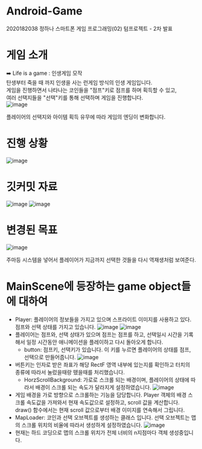 # Android-Game
2020182038 정하나 스마트폰 게임 프로그래밍(02) 텀프로젝트 - 2차 발표

# 게임 소개
➡️ Life is a game : 인생게임 모작  
탄생부터 죽을 때 까지 인생을 사는 런게임 방식의 인생 게임입니다.<br/> 
게임을 진행하면서 나타나는 코인들을 "점프"키로 점프를 하며 획득할 수 있고,<br/>
여러 선택지들을 "선택"키를 통해 선택하며 게임을 진행합니다.<br/>
![image](https://user-images.githubusercontent.com/73771420/229375499-0a246779-467b-4f42-99ba-7219c42a142d.png)<br/> 

플레이어의 선택지와 아이템 획득 유무에 따라 게임의 엔딩이 변화합니다.


# 진행 상황
![image](https://user-images.githubusercontent.com/73771420/236850195-1d8264e2-bd1b-48ee-91a1-3d57cf52e747.png)

# 깃커밋 자료
![image](https://user-images.githubusercontent.com/73771420/236850293-daa8a1c7-ac8c-44de-a6c7-6305937fb670.png)
![image](https://user-images.githubusercontent.com/73771420/236850254-922b273a-2277-4edb-b5b9-c786875dd864.png)

# 변경된 목표
![image](https://user-images.githubusercontent.com/73771420/236851478-de5cf419-7a5a-43b9-8ebb-0f53a3a058d8.png)

주마등 시스템을 넣어서 플레이어가 지금까지 선택한 것들을 다시 역재생처럼 보여준다.

# MainScene에 등장하는 game object들에 대하여
  - Player: 플레이어의 정보들을 가지고 있으며 스프라이트 이미지를 사용하고 있다. 점프와 선택 상태를 가지고 있습니다.
![image](https://user-images.githubusercontent.com/73771420/236852074-0c97fdb2-c720-4b9a-8d41-c543a886075d.png)
![image](https://user-images.githubusercontent.com/73771420/236855526-7bff1494-bf89-42fd-b98d-f3dfea7256e4.png)
- 플레이어는 점프와, 선택 상태가 있으며 점프는 점프를 하고, 선택일시 시간을 기록해서 일정 시간동안 애니메이션을 플레이하고 다시 돌아오게 합니다.
  - button: 점프키, 선택키가 있습니다. 이 키를 누르면 플레이어의 상태를 점프, 선택으로 만들어줍니다.
 ![image](https://user-images.githubusercontent.com/73771420/236855902-e4525cd7-839b-4b29-8cdc-48e04b8142b7.png)
- 버튼키는 인자로 받은 좌표가 해당 RectF 영역 내부에 있는지를 확인하고 터치의 종류에 따라서 눌렀을때랑 뗐을때를 처리했습니다.
  - HorzScrollBackground: 가로로 스크롤 되는 배경이며, 플레이어의 상태에 따라서 배경이 스크롤 되는 속도가 달라지게 설정하였습니다.
![image](https://user-images.githubusercontent.com/73771420/236856771-0ffda481-8a3b-4d5b-93c8-93767b71a190.png)
-  게임 배경을 가로 방향으로 스크롤하는 기능을 담당합니다. Player 객체의 배경 스크롤 속도값을 가져와서 현재 속도값으로 설정하고, scroll 값을 계산합니다. draw() 함수에서는 현재 scroll 값으로부터 배경 이미지를 연속해서 그립니다.
  - MapLoader: 코인과 선택 오브젝트를 생성하는 클래스 입니다. 선택 오브젝트는 맵의 스크롤 위치의 비율에 따라서 생성하게 설정하였습니다.
 ![image](https://user-images.githubusercontent.com/73771420/236855074-cc36fb7d-b54c-4df3-b5f2-7ab380ae4221.png)
- 현재는 하드 코딩으로 맵의 스크롤 위치가 전체 너비의 n지점마다 객체 생성중입니다.
 
